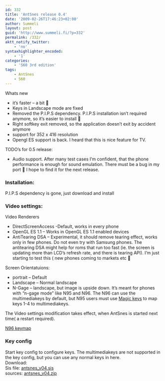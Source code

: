 ```yaml
---
id: 332
title: 'AntSnes release 0.4'
date: '2009-02-26T17:46:23+02:00'
author: Summeli
layout: post
guid: 'http://www.summeli.fi/?p=332'
permalink: /332/
aktt_notify_twitter:
    - 'no'
syntaxhighlighter_encoded:
    - '1'
categories:
    - 'S60 3rd edition'
tags:
    - AntSnes
    - S60
---
```


Whats new

- it’s faster – a bit 🙂
- Keys in Landscape mode are fixed
- Removed the P.I.P.S dependency. P.I.P.S installation isn’t required anymore, so it’s easier to install 🙂
- Right softkey exit removed, so the application doesn’t exit by accident anymore
- support for 352 x 416 resolution
- Opengl ES support is back. I heard that this is nice feature for TV.

TODO’s for 0.5 release:

- Audio support. After many test cases I’m confident, that the phone performance is enough for sound emulation. There must be a bug in my port 🙁 I hope to find it for the next release.

### Installation:
P.I.P.S dependency is gone, just download and install  
### Video settings:  
Video Renderers

- DirectScreenAccess -Default, works in every phone
- OpenGL ES 1.1 – Works in OpenGL ES 1.1 enabled devices
- AntiTearing DSA – Experimental, it should remove tearing effect, works only in few phones. Do not even try with Samsung phones. The antitearing DSA might help for roms that run too fast (ie. the screen is updating more than LCD’s refresh rate, and there is tearing API). I’m just starting to test this ( new phones coming to markets etc 🙂

Screen Orientatuions:

- portrait – Default
- Landscape – Normal landscape
- N-Gage – landscape, but image is upside down. It’s meant for phones with “n-gage mode” like N95 and N96. The N96 can use the multimediakeys by default, but N95 users must use [Magic keys](http://www.symbian-freak.com/downloads/freeware/cat_s60_3rd/descriptions/systools/magic_keys_remap_and_extend_your_keyboard.htm) to map keys 1-4 to multimediakeys.

The Video settings modification takes effect, when AntSnes is started next time( a restart required).

[N96 keymap](/wp-content/uploads/2009/01/n96_keys-300x198.jpg)

### Key config 
Start key config to configure keys. The multimediakeys are not supported in the key config, but you can use any normal keys in here.  
Download:  
Sis file: [antsnes\_v04.sis](/jekyll-export/wp-content/uploads/2009/02/antsnes_v04.sis)  
sources: [antsnes\_v04.zip](/jekyll-export/wp-content/uploads/2009/02/antsnes_v04.zip)